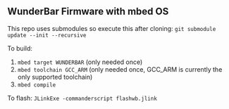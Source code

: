 ## WunderBar Firmware with mbed OS

This repo uses submodules so execute this after cloning:
```git submodule update --init --recursive```

To build:
1. ```mbed target WUNDERBAR``` (only needed once)
2. ```mbed toolchain GCC_ARM``` (only needed once, GCC_ARM is currently the only supported toolchain)
3. ```mbed compile```

To flash:
```JLinkExe -commanderscript flashwb.jlink```
